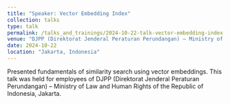```yaml
---
title: "Speaker: Vector Embedding Index"
collection: talks
type: talk
permalink: /talks_and_trainings/2024-10-22-talk-vector-embedding-index
venue: "DJPP (Direktorat Jenderal Peraturan Perundangan) – Ministry of Law and Human Rights of the Republic of Indonesia"
date: 2024-10-22
location: "Jakarta, Indonesia"
---
```


Presented fundamentals of similarity search using vector embeddings. This talk was held for employees of DJPP (Direktorat Jenderal Peraturan Perundangan) – Ministry of Law and Human Rights of the Republic of Indonesia, Jakarta.